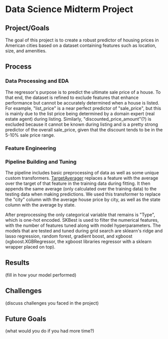 # Data Science Midterm Project

## Project/Goals

The goal of this project is to create a robust predictor of housing prices in American cities based on a dataset containing features such as location, size, and amenities.
## Process
### Data Processing and EDA
The regressor's purpose is to predict the ultimate sale price of a house. To that end, the dataset is refined to exclude features that enhance performance but cannot be accurately determined when a house is listed. For example, "list_price" is a near perfect predictor of "sale_price", but this is mainly due to the list price being determined by a domain expert (real estate agent) during listing. Similarly, "discounted_price_amount"(?) is excluded because it cannot be known during listing and is a pretty strong predictor of the overall sale_price, given that the discount tends to be in the 5-10% sale price range.
### Feature Engineering
### Pipeline Building and Tuning
The pipeline includes basic preprocessing of data as well as some unique custom transformers. [TargetAverager](notebooks/modules/TargetAverager.py) replaces a feature with the average over the target of that feature in the training data during fitting. It then appends the same average (only calculated over the training data) to the testing data when making predictions. We used this transformer to replace the "city" column with the average house price by city, as well as the state column with the average by state.

After preprocessing the only categorical variable that remains is "Type", which is one-hot encoded. SKBest is used to filter the numerical features, with the number of features tuned along with model hyperparameters. The models that are tested and tuned during grid search are sklearn's ridge and lasso regression, random forest, gradient boost, and xgboost (xgboost.XGBRegressor, the xgboost libraries regressor with a sklearn wrapper placed on top). 

## Results
(fill in how your model performed)

## Challenges 
(discuss challenges you faced in the project)

## Future Goals
(what would you do if you had more time?)
